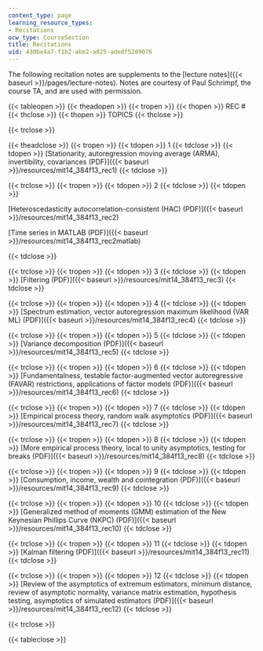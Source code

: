 ```yaml
---
content_type: page
learning_resource_types:
- Recitations
ocw_type: CourseSection
title: Recitations
uid: 430be4a7-f1b2-abe2-a825-adedf5289076
---
```


The following recitation notes are supplements to the [lecture notes]({{< baseurl >}}/pages/lecture-notes). Notes are courtesy of Paul Schrimpf, the course TA, and are used with permission.

{{< tableopen >}}
{{< theadopen >}}
{{< tropen >}}
{{< thopen >}}
REC #
{{< thclose >}}
{{< thopen >}}
TOPICS
{{< thclose >}}

{{< trclose >}}

{{< theadclose >}}
{{< tropen >}}
{{< tdopen >}}
1
{{< tdclose >}}
{{< tdopen >}}
[Stationarity, autoregression moving average (ARMA), invertibility, covariances (PDF)]({{< baseurl >}}/resources/mit14_384f13_rec1)
{{< tdclose >}}

{{< trclose >}}
{{< tropen >}}
{{< tdopen >}}
2
{{< tdclose >}}
{{< tdopen >}}


[Heteroscedasticity autocorrelation-consistent (HAC) (PDF)]({{< baseurl >}}/resources/mit14_384f13_rec2)

[Time series in MATLAB (PDF)]({{< baseurl >}}/resources/mit14_384f13_rec2matlab)


{{< tdclose >}}

{{< trclose >}}
{{< tropen >}}
{{< tdopen >}}
3
{{< tdclose >}}
{{< tdopen >}}
[Filtering (PDF)]({{< baseurl >}}/resources/mit14_384f13_rec3)
{{< tdclose >}}

{{< trclose >}}
{{< tropen >}}
{{< tdopen >}}
4
{{< tdclose >}}
{{< tdopen >}}
[Spectrum estimation, vector autoregression maximum likelihood (VAR ML) (PDF)]({{< baseurl >}}/resources/mit14_384f13_rec4)
{{< tdclose >}}

{{< trclose >}}
{{< tropen >}}
{{< tdopen >}}
5
{{< tdclose >}}
{{< tdopen >}}
[Variance decomposition (PDF)]({{< baseurl >}}/resources/mit14_384f13_rec5)
{{< tdclose >}}

{{< trclose >}}
{{< tropen >}}
{{< tdopen >}}
6
{{< tdclose >}}
{{< tdopen >}}
[Fundamentalness, testable factor-augmented vector autoregressive (FAVAR) restrictions, applications of factor models (PDF)]({{< baseurl >}}/resources/mit14_384f13_rec6)
{{< tdclose >}}

{{< trclose >}}
{{< tropen >}}
{{< tdopen >}}
7
{{< tdclose >}}
{{< tdopen >}}
[Empirical process theory, random walk asymptotics (PDF)]({{< baseurl >}}/resources/mit14_384f13_rec7)
{{< tdclose >}}

{{< trclose >}}
{{< tropen >}}
{{< tdopen >}}
8
{{< tdclose >}}
{{< tdopen >}}
[More empirical process theory, local to unity asymptotics, testing for breaks (PDF)]({{< baseurl >}}/resources/mit14_384f13_rec8)
{{< tdclose >}}

{{< trclose >}}
{{< tropen >}}
{{< tdopen >}}
9
{{< tdclose >}}
{{< tdopen >}}
[Consumption, income, wealth and cointegration (PDF)]({{< baseurl >}}/resources/mit14_384f13_rec9)
{{< tdclose >}}

{{< trclose >}}
{{< tropen >}}
{{< tdopen >}}
10
{{< tdclose >}}
{{< tdopen >}}
[Generalized method of moments (GMM) estimation of the New Keynesian Phillips Curve (NKPC) (PDF)]({{< baseurl >}}/resources/mit14_384f13_rec10)
{{< tdclose >}}

{{< trclose >}}
{{< tropen >}}
{{< tdopen >}}
11
{{< tdclose >}}
{{< tdopen >}}
[Kalman filtering (PDF)]({{< baseurl >}}/resources/mit14_384f13_rec11)
{{< tdclose >}}

{{< trclose >}}
{{< tropen >}}
{{< tdopen >}}
12
{{< tdclose >}}
{{< tdopen >}}
[Review of the asymptotics of extremum estimators, minimum distance, review of asymptotic normality, variance matrix estimation, hypothesis testing, asymptotics of simulated estimators (PDF)]({{< baseurl >}}/resources/mit14_384f13_rec12)
{{< tdclose >}}

{{< trclose >}}

{{< tableclose >}}